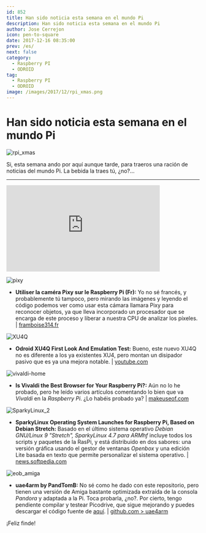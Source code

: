 ```yaml
---
id: 852
title: Han sido noticia esta semana en el mundo Pi
description: Han sido noticia esta semana en el mundo Pi
author: Jose Cerrejon
icon: pen-to-square
date: 2017-12-16 08:35:00
prev: /es/
next: false
category:
  - Raspberry PI
  - ODROID
tag:
  - Raspberry PI
  - ODROID
image: /images/2017/12/rpi_xmas.png
---
```


# Han sido noticia esta semana en el mundo Pi

![rpi_xmas](/images/2017/12/rpi_xmas.png)

Si, esta semana ando por aquí aunque tarde, para traeros una ración de noticias del mundo Pi. La bebida la traes tú, ¿no?...

- - -
<iframe width="400" height="225" src="https://www.youtube.com/embed/SK0dv1mhddI?rel=0&amp;showinfo=0" frameborder="0" gesture="media" allow="encrypted-media" allowfullscreen></iframe>

![pixy](/images/2017/12/pixy.png)

* **Utiliser la caméra Pixy sur le Raspberry Pi (Fr):** Yo no sé francés, y probablemente tú tampoco, pero mirando las imágenes y leyendo el código podemos ver como usar esta cámara llamara Pixy para reconocer objetos, ya que lleva incorporado un procesador que se encarga de este proceso y liberar a nuestra CPU de analizar los píxeles. | [framboise314.fr](http://www.framboise314.fr/utiliser-la-camera-pixy-sur-le-raspberry-pi/)

![XU4Q](/images/2017/12/XU4Q.png)

* **Odroid XU4Q First Look And Emulation Test:** Bueno, este nuevo XU4Q no es diferente a los ya existentes XU4, pero montan un disipador pasivo que es ya una mejora notable. | [youtube.com](https://www.youtube.com/watch?v=V3O3I_rovhU)

![vivaldi-home](/images/2017/12/vivaldi-home.png)

* **Is Vivaldi the Best Browser for Your Raspberry Pi?:** Aún no lo he probado, pero he leído varios artículos comentando lo bien que va *Vivaldi* en la *Raspberry Pi*. ¿Lo habéis probado ya? | [makeuseof.com](http://www.makeuseof.com/tag/vivaldi-best-browser-raspberry-pi/)

![SparkyLinux_2](/images/2017/12/SparkyLinux_2.png)

* **SparkyLinux Operating System Launches for Raspberry Pi, Based on Debian Stretch:** Basado en el último sistema operativo *Debian GNU/Linux 9 "Stretch", SparkyLinux 4.7 para ARMhf* incluye todos los scripts y paquetes de la RasPi, y está distribuido en dos sabores: una versión gráfica usando el gestor de ventanas *Openbox* y una edición Lite basada en texto que permite personalizar el sistema operativo. | [news.softpedia.com](http://news.softpedia.com/news/sparkylinux-operating-system-launches-for-raspberry-pi-based-on-debian-stretch-518966.shtml)

![eob_amiga](/images/2016/09/eob_amiga.png)

* **uae4arm by PandTomB:** No sé como he dado con este repositorio, pero tienen una versión de Amiga bastante optimizada extraída de la consola *Pandora* y adaptada a la Pi. Toca probarla, ¿no?. Por cierto, tengo pendiente compilar y testear Picodrive, que sigue mejorando y puedes descargar el código fuente de [aquí](https://github.com/Chips-fr/picodrive-rpi). | [github.com > uae4arm](https://github.com/PandTomB/uae4arm)






¡Feliz finde!